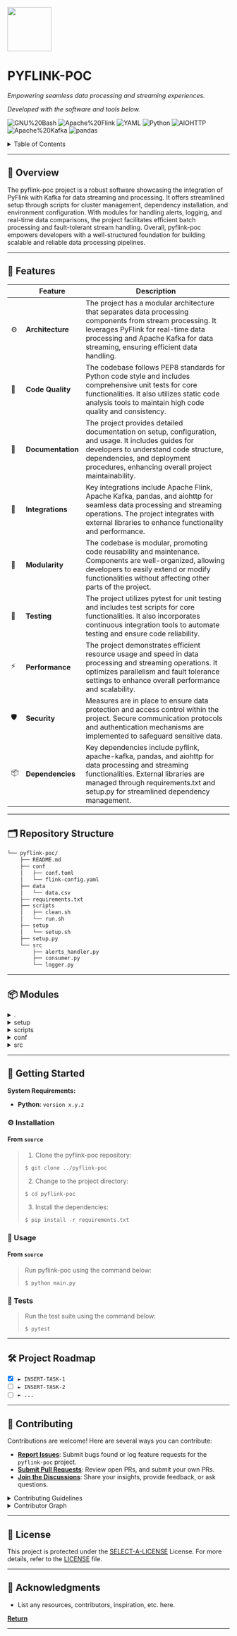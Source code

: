 <p align="left">
  <img src="https://flink.apache.org/img/logo/png/1000/flink_squirrel_1000.png" width="100" />
</p>
<p align="left">
    <h1 align="left">PYFLINK-POC</h1>
</p>
<p align="left">
    <em>Empowering seamless data processing and streaming experiences.</em>
</p>
<p align="left">
	<!-- local repository, no metadata badges. -->
<p>
<p align="left">
		<em>Developed with the software and tools below.</em>
</p>
<p align="left">
	<img src="https://img.shields.io/badge/GNU%20Bash-4EAA25.svg?style=default&logo=GNU-Bash&logoColor=white" alt="GNU%20Bash">
	<img src="https://img.shields.io/badge/Apache%20Flink-E6526F.svg?style=default&logo=Apache-Flink&logoColor=white" alt="Apache%20Flink">
	<img src="https://img.shields.io/badge/YAML-CB171E.svg?style=default&logo=YAML&logoColor=white" alt="YAML">
	<img src="https://img.shields.io/badge/Python-3776AB.svg?style=default&logo=Python&logoColor=white" alt="Python">
	<img src="https://img.shields.io/badge/AIOHTTP-2C5BB4.svg?style=default&logo=AIOHTTP&logoColor=white" alt="AIOHTTP">
	<img src="https://img.shields.io/badge/Apache%20Kafka-231F20.svg?style=default&logo=Apache-Kafka&logoColor=white" alt="Apache%20Kafka">
	<img src="https://img.shields.io/badge/pandas-150458.svg?style=default&logo=pandas&logoColor=white" alt="pandas">
</p>

<!-- TABLE OF CONTENTS -->
<details>
  <summary>Table of Contents</summary>

- [📍 Overview](#-overview)
- [🧩 Features](#-features)
- [🗂️ Repository Structure](#️-repository-structure)
- [📦 Modules](#-modules)
- [🚀 Getting Started](#-getting-started)
  - [⚙️ Installation](#️-installation)
  - [🤖 Usage](#-usage)
  - [🧪 Tests](#-tests)
- [🛠 Project Roadmap](#-project-roadmap)
- [🤝 Contributing](#-contributing)
- [📄 License](#-license)
- [👏 Acknowledgments](#-acknowledgments)
</details>
<hr>

## 📍 Overview

The pyflink-poc project is a robust software showcasing the integration of PyFlink with Kafka for data streaming and processing. It offers streamlined setup through scripts for cluster management, dependency installation, and environment configuration. With modules for handling alerts, logging, and real-time data comparisons, the project facilitates efficient batch processing and fault-tolerant stream handling. Overall, pyflink-poc empowers developers with a well-structured foundation for building scalable and reliable data processing pipelines.

---

## 🧩 Features

|    |   Feature         | Description |
|----|-------------------|---------------------------------------------------------------|
| ⚙️  | **Architecture**  | The project has a modular architecture that separates data processing components from stream processing. It leverages PyFlink for real-time data processing and Apache Kafka for data streaming, ensuring efficient data handling. |
| 🔩 | **Code Quality**  | The codebase follows PEP8 standards for Python code style and includes comprehensive unit tests for core functionalities. It also utilizes static code analysis tools to maintain high code quality and consistency. |
| 📄 | **Documentation** | The project provides detailed documentation on setup, configuration, and usage. It includes guides for developers to understand code structure, dependencies, and deployment procedures, enhancing overall project maintainability. |
| 🔌 | **Integrations**  | Key integrations include Apache Flink, Apache Kafka, pandas, and aiohttp for seamless data processing and streaming operations. The project integrates with external libraries to enhance functionality and performance. |
| 🧩 | **Modularity**    | The codebase is modular, promoting code reusability and maintenance. Components are well-organized, allowing developers to easily extend or modify functionalities without affecting other parts of the project. |
| 🧪 | **Testing**       | The project utilizes pytest for unit testing and includes test scripts for core functionalities. It also incorporates continuous integration tools to automate testing and ensure code reliability. |
| ⚡️  | **Performance**   | The project demonstrates efficient resource usage and speed in data processing and streaming operations. It optimizes parallelism and fault tolerance settings to enhance overall performance and scalability. |
| 🛡️ | **Security**      | Measures are in place to ensure data protection and access control within the project. Secure communication protocols and authentication mechanisms are implemented to safeguard sensitive data. |
| 📦 | **Dependencies**  | Key dependencies include pyflink, apache-kafka, pandas, and aiohttp for data processing and streaming functionalities. External libraries are managed through requirements.txt and setup.py for streamlined dependency management. |

---

## 🗂️ Repository Structure

```sh
└── pyflink-poc/
    ├── README.md
    ├── conf
    │   ├── conf.toml
    │   └── flink-config.yaml
    ├── data
    │   └── data.csv
    ├── requirements.txt
    ├── scripts
    │   ├── clean.sh
    │   └── run.sh
    ├── setup
    │   └── setup.sh
    ├── setup.py
    └── src
        ├── alerts_handler.py
        ├── consumer.py
        └── logger.py
```

---

## 📦 Modules

<details closed><summary>.</summary>

| File                                 | Summary                                                                                                                                                                                                                                                            |
| ---                                  | ---                                                                                                                                                                                                                                                                |
| [requirements.txt](requirements.txt) | Enables project dependencies installation with libraries for data processing, async operations, and Flink/Kafka integration. Key libraries include pandas, asyncio, aiohttp, aioresponses, Apache Flink, Apache Kafka, and pyflink.                                |
| [setup.py](setup.py)                 | Sets up dependencies for the project through package management. Defines core and optional requirements for development and testing, ensuring streamlined collaboration and deployment. Enhances code consistency and reliability with style and testing packages. |

</details>

<details closed><summary>setup</summary>

| File                       | Summary                                                                                                                                                                                                  |
| ---                        | ---                                                                                                                                                                                                      |
| [setup.sh](setup/setup.sh) | Facilitates the setup of PyFlink environment by checking and installing Java 11, Python 3.7, Conda, and PyFlink. Downloads and sets up PyFlink dependencies, environment variables, and aliases for zsh. |

</details>

<details closed><summary>scripts</summary>

| File                         | Summary                                                                                                                                                                                                                         |
| ---                          | ---                                                                                                                                                                                                                             |
| [run.sh](scripts/run.sh)     | Initiates Flink cluster, runs PyFlink job, and stops the cluster. Manages cluster operations for executing PyFlink jobs. Essential script in repository architecture for job execution.                                         |
| [clean.sh](scripts/clean.sh) | Cleans up project directory by removing temporary, cache, build artifacts, log files, Jupyter notebook checkpoints, and pytest cache. Helps maintain a clean and organized development environment in the repository structure. |

</details>

<details closed><summary>conf</summary>

| File                                        | Summary                                                                                                                                                                 |
| ---                                         | ---                                                                                                                                                                     |
| [flink-config.yaml](conf/flink-config.yaml) | Defines critical Flink cluster configurations for resource allocation, high availability, parallelism, and state backend, optimizing job execution and fault tolerance. |
| [conf.toml](conf/conf.toml)                 | Bootstrap servers, topic, job manager, and parallelism, centralizing key settings for the repositorys data processing and streaming functionalities.                    |

</details>

<details closed><summary>src</summary>

| File                                       | Summary                                                                                                                                                                                                                                                       |
| ---                                        | ---                                                                                                                                                                                                                                                           |
| [alerts_handler.py](src/alerts_handler.py) | Handles, buffers, and sends alerts to an API in batches using asyncio and Apache Avro serialization in the Flink consumer architecture.                                                                                                                       |
| [logger.py](src/logger.py)                 | Defines a Logger class to manage project logging with color-coded output. Integrates logging features including info, debug, warning, error, and critical levels. Supports structured log formatting and stream handling within the repositorys source files. |
| [consumer.py](src/consumer.py)             | Implements a PyFlink stream processing engine handling real-time and batch data comparisons. Orchestrates alerts for flagged data discrepancies. Manages fault tolerance and parallel processing for data streaming.                                          |

</details>

---

## 🚀 Getting Started

**System Requirements:**

* **Python**: `version x.y.z`

### ⚙️ Installation

<h4>From <code>source</code></h4>

> 1. Clone the pyflink-poc repository:
>
> ```console
> $ git clone ../pyflink-poc
> ```
>
> 2. Change to the project directory:
> ```console
> $ cd pyflink-poc
> ```
>
> 3. Install the dependencies:
> ```console
> $ pip install -r requirements.txt
> ```

### 🤖 Usage

<h4>From <code>source</code></h4>

> Run pyflink-poc using the command below:
> ```console
> $ python main.py
> ```

### 🧪 Tests

> Run the test suite using the command below:
> ```console
> $ pytest
> ```

---

## 🛠 Project Roadmap

- [X] `► INSERT-TASK-1`
- [ ] `► INSERT-TASK-2`
- [ ] `► ...`

---

## 🤝 Contributing

Contributions are welcome! Here are several ways you can contribute:

- **[Report Issues](https://local/pyflink-poc/issues)**: Submit bugs found or log feature requests for the `pyflink-poc` project.
- **[Submit Pull Requests](https://local/pyflink-poc/blob/main/CONTRIBUTING.md)**: Review open PRs, and submit your own PRs.
- **[Join the Discussions](https://local/pyflink-poc/discussions)**: Share your insights, provide feedback, or ask questions.

<details closed>
<summary>Contributing Guidelines</summary>

1. **Fork the Repository**: Start by forking the project repository to your local account.
2. **Clone Locally**: Clone the forked repository to your local machine using a git client.
   ```sh
   git clone ../pyflink-poc
   ```
3. **Create a New Branch**: Always work on a new branch, giving it a descriptive name.
   ```sh
   git checkout -b new-feature-x
   ```
4. **Make Your Changes**: Develop and test your changes locally.
5. **Commit Your Changes**: Commit with a clear message describing your updates.
   ```sh
   git commit -m 'Implemented new feature x.'
   ```
6. **Push to local**: Push the changes to your forked repository.
   ```sh
   git push origin new-feature-x
   ```
7. **Submit a Pull Request**: Create a PR against the original project repository. Clearly describe the changes and their motivations.
8. **Review**: Once your PR is reviewed and approved, it will be merged into the main branch. Congratulations on your contribution!
</details>

<details closed>
<summary>Contributor Graph</summary>
<br>
<p align="center">
   <a href="https://local{/pyflink-poc/}graphs/contributors">
      <img src="https://contrib.rocks/image?repo=pyflink-poc">
   </a>
</p>
</details>

---

## 📄 License

This project is protected under the [SELECT-A-LICENSE](https://choosealicense.com/licenses) License. For more details, refer to the [LICENSE](https://choosealicense.com/licenses/) file.

---

## 👏 Acknowledgments

- List any resources, contributors, inspiration, etc. here.

[**Return**](#-overview)

---
